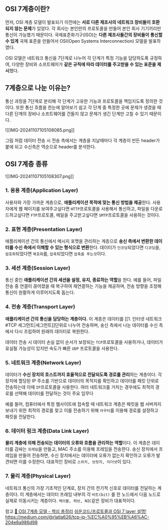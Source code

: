 ## OSI 7계층이란?
먼저, OSI 계층 모델이 발표되기 이전에는 **서로 다른 제조사의 네트워크 장비들이 호환되지 않는 문제**가 있었다. 각 회사는 본인만의 프로토콜을 만들어 본인 회사 기기끼리만 통신이 가능했기 때문이다.
국제표준화기구(ISO)는 **다른 제조사들간의 장비들이 통신할 수 있게** 국제 표준을 만들어서 OSI(Open Systems Interconnection) 모델을 발표하였다.

OSI 모델은 네트워크 통신을 7단계로 나누어 각 단계가 특정 기능을 담당하도록 규정하여, 다양한 장비와 소프트웨어가 **같은 규칙에 따라 데이터를 주고받을 수 있는 표준을 제시**했다. 

## 7계층으로 나눈 이유는?
통신 과정을 7단계로 분리해 각 단계가 고유한 기능과 프로토콜을 책임지도록 정의한 것이다. 
또한 통신 흐름을 한눈에 알아보기 쉽고 각 단계 중 특정한 곳에 문제가 생겼을 때 다른 단계의 장비나 소프트웨어를 건들지 않고 문제가 생긴 단계만 고칠 수 있기 때문이다.

![[IMG-20241107105108085.png]]

그림 처럼 데이터 전송 시 전송 측에서는 계층을 지날때마다 각 계층이 만든 header가 붙에 되고 수신측은 역순으로 header를 분석한다.


## OSI 7계층 종류
![[IMG-20241107105108307.png]]

### 1. 응용 계층(Application Layer)
사용자와 가장 가까운 계층으로, **애플리케이션 목적에 맞는 통신 방법을 제공**한다.
사용자에게 웹 페이지를 보여주고싶다면 `HTTP`프로토콜을 사용해서 통신하고, 파일을 다운로드하고싶다면 `FTP`프로토콜, 메일을 주고받고싶다면 `SMTP`프로토콜을 사용하는 것이다.

### 2. 표현 계층(Presentation Layer)
애플리케이션 간의 통신에서 메시지 포맷을 관리하는 계층으로 **송신 측에서 변환한 데이터를 수신 측에서 이해할 수 있는 형식으로 변환**한다.
데이터가 `인코딩`되었다면 `디코딩`을, `암호화`되었다면 `복호화`를, `압축`되었다면 `압축을 푸는것`이다.

### 3. 세션 계층(Session Layer)
통신 중인 **애플리케이션 간의 세션을 설정, 유지, 종료하는 역할**을 한다. 
예를 들어, 파일 전송 중 연결이 끊어졌을 때 복구하여 재연결하는 기능을 제공하며, 전송 방향을 조정해 통신이 원활하게 이루어지도록 돕는다.

### 4. 전송 계층(Transport Layer)
**애플리케이션 간의 통신을 담당하는 계층이다.**
이 계층은 데이터를 [[1. 인터넷 네트워크#TCP 세그먼트|세그먼트]]단위로 나누어 전송하며, 송신 측에서 나눈 데이터를 수신 측에서 다시 조립하여 원래의 데이터로 복원한다.

데이터 전송 시 데이터 손실 없이 순서가 보장되는 `TCP`프로토콜을 사용하거나, 데이터가 유실될 가능성이 있지만 속도가 빠른 `UDP` 프로토콜을 사용한다.

### 5. 네트워크 계층(Network Layer)
데이터가 **수신 장치의 호스트까지 효율적으로 전달되도록 경로를 관리**하는 계층이다.
각 장치에 할당된 IP 주소를 기반으로 데이터의 목적지를 확인하고 데이터를 패킷 단위로 전송하는데 이때 `IP`프로토콜을 사용한다.
여러 네트워크를 거치는 경우에도 최적의 경로를 선택해 데이터를 전달하는 것이 주요 임무다

예를 들어, 컴퓨터에서 특정 웹사이트에 접속할 때 네트워크 계층은 패킷을 웹 서버까지 보내기 위한 최적의 경로를 찾고 이를 전송하기 위해 `라우터`를 이용해 경로를 설정하고 패킷을 전달한다.

### 6. 데이터 링크 계층(Data Link Layer)
**물리 계층에 의해 전송되는 데이터의 오류와 흐름을 관리하는 역할**이다.
이 계층은 데이터를 감싸는 `프레임`을 만들고, MAC 주소를 이용해 프레임을 전송한다.
송신 장치에서 프레임을 만들어 전송하면, 수신 장치에서는 데이터에 오류가 없는지 확인하고 오류가 발견되면 이를 수정한다.
대표적인 장비로 `스위치, 브릿지, 이더넷`이 있다.

### 7. 물리 계층(Physical Layer)
네트워크 통신의 가장 기초적인 단계로, 장치 간의 전기적 신호로 데이터를 전달하는 계층이다.
이 계층에서는 데이터 프레임 내부의 각 `비트(bit)` 를 한 노드에서 다음 노드로 실제로 이동시키는 계층이다.
`케이블, 허브, NIC`같은 장비가 대표적이다.





참고
[🗼 OSI 7계층 모델 - 핵심 총정리](https://inpa.tistory.com/entry/WEB-%F0%9F%8C%90-OSI-7%EA%B3%84%EC%B8%B5-%EC%A0%95%EB%A6%AC)
[쉬운코드/프로토콜과 OSI 7 layer 설명!](https://www.youtube.com/watch?v=6l7xP7AnB64&t=1250s)
https://medium.com/@rlatla626/tcp-ip-%EC%A0%95%EB%A6%AC-204e8a986d98